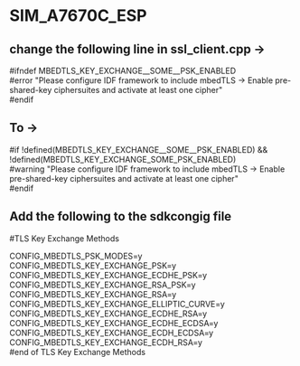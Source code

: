 # SIM_A7670C_ESP

## change the following line in ssl_client.cpp ->

  #ifndef MBEDTLS_KEY_EXCHANGE__SOME__PSK_ENABLED <br />
  #error "Please configure IDF framework to include mbedTLS -> Enable pre-shared-key ciphersuites and activate at least one cipher" <br />
  #endif <br />
  
## To ->

  #if !defined(MBEDTLS_KEY_EXCHANGE__SOME__PSK_ENABLED) && !defined(MBEDTLS_KEY_EXCHANGE_SOME_PSK_ENABLED) <br />
  #warning "Please configure IDF framework to include mbedTLS -> Enable pre-shared-key ciphersuites and activate at least one cipher" <br />
  #endif <br />

## Add the following to the sdkcongig file
  
  #TLS Key Exchange Methods <br />
  
  CONFIG_MBEDTLS_PSK_MODES=y <br />
  CONFIG_MBEDTLS_KEY_EXCHANGE_PSK=y <br />
  CONFIG_MBEDTLS_KEY_EXCHANGE_ECDHE_PSK=y <br />
  CONFIG_MBEDTLS_KEY_EXCHANGE_RSA_PSK=y <br />
  CONFIG_MBEDTLS_KEY_EXCHANGE_RSA=y <br />
  CONFIG_MBEDTLS_KEY_EXCHANGE_ELLIPTIC_CURVE=y <br />
  CONFIG_MBEDTLS_KEY_EXCHANGE_ECDHE_RSA=y <br />
  CONFIG_MBEDTLS_KEY_EXCHANGE_ECDHE_ECDSA=y <br />
  CONFIG_MBEDTLS_KEY_EXCHANGE_ECDH_ECDSA=y <br />
  CONFIG_MBEDTLS_KEY_EXCHANGE_ECDH_RSA=y <br />
  #end of TLS Key Exchange Methods
